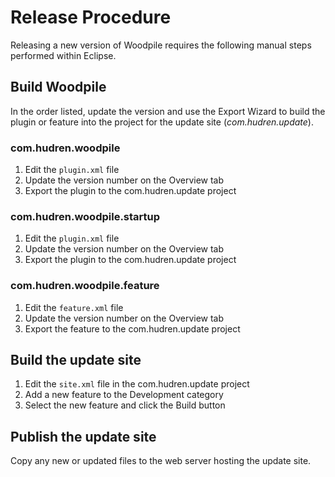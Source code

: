 # Release Procedure

Releasing a new version of Woodpile requires the following manual steps performed within Eclipse.

## Build Woodpile

In the order listed, update the version and use the Export Wizard to build the plugin or feature into the project for the update site (*com.hudren.update*).

### com.hudren.woodpile

1. Edit the `plugin.xml` file
1. Update the version number on the Overview tab
1. Export the plugin to the com.hudren.update project

### com.hudren.woodpile.startup

1. Edit the `plugin.xml` file
1. Update the version number on the Overview tab
1. Export the plugin to the com.hudren.update project
	
### com.hudren.woodpile.feature

1. Edit the `feature.xml` file
1. Update the version number on the Overview tab
1. Export the feature to the com.hudren.update project

## Build the update site

1. Edit the `site.xml` file in the com.hudren.update project
2. Add a new feature to the Development category
3. Select the new feature and click the Build button

## Publish the update site

Copy any new or updated files to the web server hosting the update site.